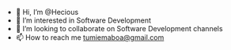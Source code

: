 - 👋 Hi, I’m @Hecious
- 👀 I’m interested in Software Development
- 💞️ I’m looking to collaborate on Software Development channels
- 📫 How to reach me tumiemaboa@gmail.com

<!---
tumisang/tumisang is a ✨ special ✨ repository because its `README.md` (this file) appears on your GitHub profile.
You can click the Preview link to take a look at your changes.
--->
